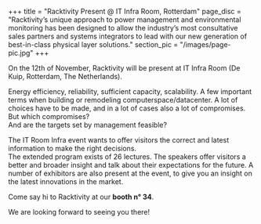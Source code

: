 +++
title = "Racktivity Present @ IT Infra Room, Rotterdam"
page_disc = "Racktivity’s unique approach to power management and environmental monitoring has been designed to allow the industry’s most consultative sales partners and systems integrators to lead with our new generation of best-in-class physical layer solutions."
section_pic = "/images/page-pic.jpg"
+++



On the 12th of November, Racktivity will be present at IT Infra Room (De Kuip, Rotterdam, The Netherlands).

Energy efficiency, reliability, sufficient capacity, scalability.  A few important terms when building or remodeling computerspace/datacenter. 
A lot of choices have to be made, and in a lot of cases also a lot of compromises.  But which compromises?  
And are the targets set by management feasible?

The IT Room Infra event wants to offer visitors the correct and latest information to make the right decisions.  
The extended program exists of 26 lectures.  The speakers offer visitors a better and broader insight and talk about their expectations for the future.
A number of exhibitors are also present at the event, to give you an insight on the latest innovations in the market.

Come say hi to Racktivity at our **booth n° 34**.

We are looking forward to seeing you there!
